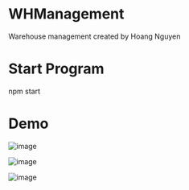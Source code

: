 # WHManagement
Warehouse management created by Hoang Nguyen
# Start Program
npm start


# Demo
![image](https://github.com/user-attachments/assets/efb2a1d9-7fc8-4a28-86fb-b5c571ddeab5)

![image](https://github.com/user-attachments/assets/16ea11c7-9c7c-4179-807f-6de136282c35)

![image](https://github.com/user-attachments/assets/215f8c6e-8875-41aa-a81d-b74d61a02b32)


